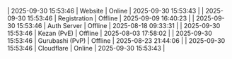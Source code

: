| 2025-09-30 15:53:46 | Website | Online | 2025-09-30 15:53:43 |
| 2025-09-30 15:53:46 | Registration | Offline | 2025-09-09 16:40:23 |
| 2025-09-30 15:53:46 | Auth Server | Offline | 2025-08-18 09:33:31 |
| 2025-09-30 15:53:46 | Kezan (PvE) | Offline | 2025-08-03 17:58:02 |
| 2025-09-30 15:53:46 | Gurubashi (PvP) | Offline | 2025-08-23 21:44:06 |
| 2025-09-30 15:53:46 | Cloudflare | Online | 2025-09-30 15:53:43 |
